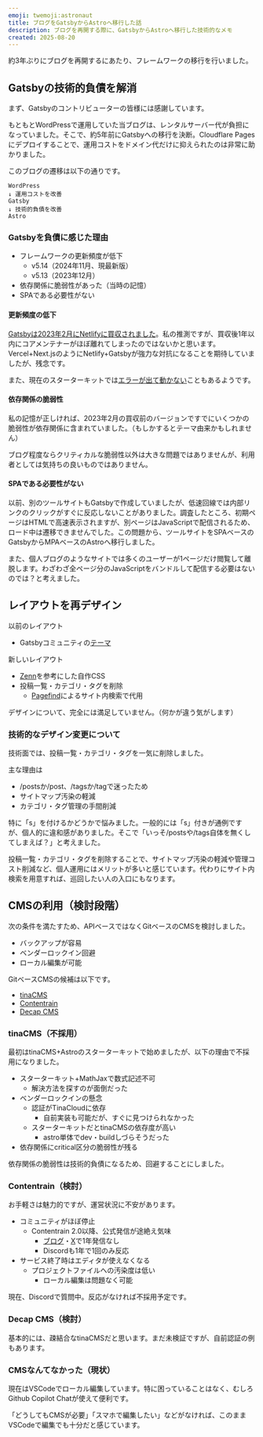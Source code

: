 ```yaml
---
emoji: twemoji:astronaut
title: ブログをGatsbyからAstroへ移行した話
description: ブログを再開する際に、GatsbyからAstroへ移行した技術的なメモ
created: 2025-08-20
---
```


約3年ぶりにブログを再開するにあたり、フレームワークの移行を行いました。

## Gatsbyの技術的負債を解消

まず、Gatsbyのコントリビューターの皆様には感謝しています。

もともとWordPressで運用していた当ブログは、レンタルサーバー代が負担になっていました。そこで、約5年前にGatsbyへの移行を決断。Cloudflare Pagesにデプロイすることで、運用コストをドメイン代だけに抑えられたのは非常に助かりました。

このブログの遷移は以下の通りです。
```
WordPress
↓ 運用コストを改善
Gatsby
↓ 技術的負債を改善
Astro
```

### Gatsbyを負債に感じた理由

- フレームワークの更新頻度が低下
  - v5.14（2024年11月、現最新版）
  - v5.13（2023年12月）
- 依存関係に脆弱性があった（当時の記憶）
- SPAである必要性がない

#### 更新頻度の低下

[Gatsbyは2023年2月にNetlifyに買収されました](https://www.gatsbyjs.com/blog/gatsby-is-joining-netlify/)。私の推測ですが、買収後1年以内にコアメンテナーがほぼ離れてしまったのではないかと思います。Vercel+Next.jsのようにNetlify+Gatsbyが強力な対抗になることを期待していましたが、残念です。

また、現在のスターターキットでは[エラーが出て動かない](https://qiita.com/u83unlimited/items/20a84b16a25039f1a067)こともあるようです。

#### 依存関係の脆弱性

私の記憶が正しければ、2023年2月の買収前のバージョンですでにいくつかの脆弱性が依存関係に含まれていました。（もしかするとテーマ由来かもしれません）

ブログ程度ならクリティカルな脆弱性以外は大きな問題ではありませんが、利用者としては気持ちの良いものではありません。

#### SPAである必要性がない

以前、別のツールサイトもGatsbyで作成していましたが、低速回線では内部リンクのクリックがすぐに反応しないことがありました。調査したところ、初期ページはHTMLで高速表示されますが、別ページはJavaScriptで配信されるため、ロード中は遷移できませんでした。この問題から、ツールサイトをSPAベースのGatsbyからMPAベースのAstroへ移行しました。

また、個人ブログのようなサイトでは多くのユーザーが1ページだけ閲覧して離脱します。わざわざ全ページ分のJavaScriptをバンドルして配信する必要はないのでは？と考えました。

## レイアウトを再デザイン

以前のレイアウト
- Gatsbyコミュニティの[テーマ](https://www.gatsbyjs.com/plugins/@lekoarts/gatsby-theme-minimal-blog/)

新しいレイアウト
- [Zenn](https://zenn.dev/)を参考にした自作CSS
- 投稿一覧・カテゴリ・タグを削除
  - [Pagefind](https://pagefind.app/)によるサイト内検索で代用

デザインについて、完全には満足していません。（何かが違う気がします）

### 技術的なデザイン変更について

技術面では、投稿一覧・カテゴリ・タグを一気に削除しました。

主な理由は

- /postsか/post、/tagsか/tagで迷ったため
- サイトマップ汚染の軽減
- カテゴリ・タグ管理の手間削減

特に「s」を付けるかどうかで悩みました。一般的には「s」付きが通例ですが、個人的に違和感がありました。そこで「いっそ/postsや/tags自体を無くしてしまえば？」と考えました。

投稿一覧・カテゴリ・タグを削除することで、サイトマップ汚染の軽減や管理コスト削減など、個人運用にはメリットが多いと感じています。代わりにサイト内検索を用意すれば、巡回したい人の入口にもなります。

## CMSの利用（検討段階）

次の条件を満たすため、APIベースではなくGitベースのCMSを検討しました。

- バックアップが容易
- ベンダーロックイン回避
- ローカル編集が可能

GitベースCMSの候補は以下です。

- [tinaCMS](https://tina.io/)
- [Contentrain](https://contentrain.io/)
- [Decap CMS](https://decapcms.org/)

### tinaCMS（不採用）

最初はtinaCMS+Astroのスターターキットで始めましたが、以下の理由で不採用になりました。

- スターターキット+MathJaxで数式記述不可
  - 解決方法を探すのが面倒だった
- ベンダーロックインの懸念
  - 認証がTinaCloudに依存
    - 自前実装も可能だが、すぐに見つけられなかった
  - スターターキットだとtinaCMSの依存度が高い
    - astro単体でdev・buildしづらそうだった
- 依存関係にcritical区分の脆弱性が残る

依存関係の脆弱性は技術的負債になるため、回避することにしました。

### Contentrain（検討）

お手軽さは魅力的ですが、運営状況に不安があります。

- コミュニティがほぼ停止
  - Contentrain 2.0以降、公式発信が途絶え気味
    - [ブログ](https://contentrain.io/resources/blog)・[X](https://x.com/Contentrain_io)で1年発信なし
    - Discordも1年で1回のみ反応
- サービス終了時はエディタが使えなくなる
  - プロジェクトファイルへの汚染度は低い
    - ローカル編集は問題なく可能

現在、Discordで質問中。反応がなければ不採用予定です。

### Decap CMS（検討）

基本的には、疎結合なtinaCMSだと思います。まだ未検証ですが、自前認証の例もあります。

### CMSなんてなかった（現状）

現在はVSCodeでローカル編集しています。特に困っていることはなく、むしろGithub Copilot Chatが使えて便利です。

「どうしてもCMSが必要」「スマホで編集したい」などがなければ、このままVSCodeで編集でも十分だと感じています。
